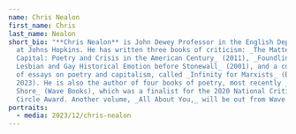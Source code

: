 ```yaml
---
name: Chris Nealon
first_name: Chris
last_name: Nealon
short_bio: "**Chris Nealon** is John Dewey Professor in the English Department
  at Johns Hopkins. He has written three books of criticism: _The Matter of
  Capital: Poetry and Crisis in the American Century_ (2011), _Foundlings:
  Lesbian and Gay Historical Emotion before Stonewall_ (2001), and a collection
  of essays on poetry and capitalism, called _Infinity for Marxists_ (Brill,
  2023). He is also the author of four books of poetry, most recently _The
  Shore_ (Wave Books), which was a finalist for the 2020 National Critics’ Book
  Circle Award. Another volume, _All About You,_ will be out from Wave in 2024."
portraits:
  - media: 2023/12/chris-nealon
---
```

